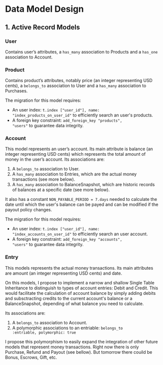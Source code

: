 # Data Model Design

## 1. Active Record Models

### User

Contains user’s attributes, a <code>has_many</code> association to Products and a <code>has_one</code> association to Account.

### Product

Contains product’s attributes, notably price (an integer representing USD cents), a <code>belongs_to</code> association to User and a <code>has_many</code> association to Purchases.

The migration for this model requires:

- An user index: <code>t.index ["user_id"], name: "index_products_on_user_id"</code> to efficiently search an user's products.
- A foreign key constraint: <code>add_foreign_key "products", "users"</code> to guarantee data integrity.

### Account

This model represents an user’s account. Its main attribute is balance (an integer representing USD cents) which represents the total amount of money in the user’s account. Its associations are:

1. A <code>belongs_to</code> association to User.
2. A <code>has_many</code> association to Entries, which are the actual money transactions (see more below).
3. A <code>has_many</code> association to BalanceSnapshot, which are historic records of balances at a specific date (see more below).

It also has a constant <code>NON_PAYABLE_PERIOD = 7.days</code> needed to calculate the date until which the user's balance can be payed and can be modified if the payout policy changes.

The migration for this model requires:

- An user index: <code>t.index ["user_id"], name: "index_accounts_on_user_id"</code> to efficiently search an user account.
- A foreign key constraint: <code>add_foreign_key "accounts", "users"</code> to guarantee data integrity.

### Entry

This models represents the actual money transactions. Its main attributes are amount (an integer representing USD cents) and date.

On this models, I propose to implement a narrow and shallow Single Table Inheritance to distinguish to types of account entries: Debit and Credit. This would facilitate the calculation of account balance by simply adding debits and subsctracting credits to the current account's balance or a BalanceSnapshot, depending of what balance you need to calculate.

Its associations are:

1. A <code>belongs_to</code> association to Account.
2. A polymorphic associations to an entriable: <code>belongs_to :entriable, polymorphic: true</code>

I propose this polymorphism to easily expand the integration of other future models that represent money transactions. Right now there is only Purchase, Refund and Payout (see bellow). But tomorrow there couild be Bonus, Escrows, Gift, etc.




